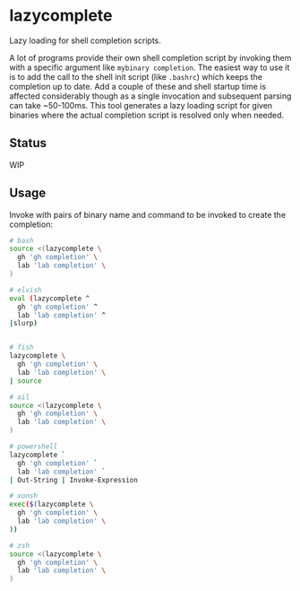 # lazycomplete

Lazy loading for shell completion scripts.

A lot of programs provide their own shell completion script by invoking them with a specific argument like `mybinary completion`. The easiest way to use it is to add the call to the shell init script (like `.bashrc`) which keeps the completion up to date. Add a couple of these and shell startup time is affected considerably though as a single invocation and subsequent parsing can take ~50-100ms. This tool generates a lazy loading script for given binaries where the actual completion script is resolved only when needed.
## Status

WIP

## Usage

Invoke with pairs of binary name and command to be invoked to create the completion:

```sh
# bash
source <(lazycomplete \
  gh 'gh completion' \
  lab 'lab completion' \
)

# elvish
eval (lazycomplete ^
  gh 'gh completion' ^
  lab 'lab completion' ^
|slurp)


# fish
lazycomplete \
  gh 'gh completion' \
  lab 'lab completion' \
| source

# oil
source <(lazycomplete \
  gh 'gh completion' \
  lab 'lab completion' \
)

# powershell
lazycomplete `
  gh 'gh completion' `
  lab 'lab completion' `
| Out-String | Invoke-Expression

# xonsh
exec($(lazycomplete \
  gh 'gh completion' \
  lab 'lab completion' \
))

# zsh
source <(lazycomplete \
  gh 'gh completion' \
  lab 'lab completion' \
)
```
